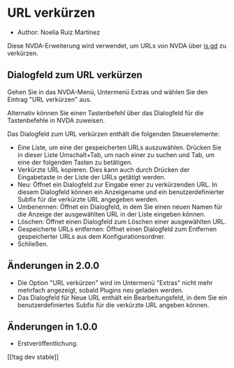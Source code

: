 # URL verkürzen #

* Author: Noelia Ruiz Martínez

Diese NVDA-Erweiterung wird verwendet, um URLs von NVDA über [is.gd][3] zu
verkürzen.

## Dialogfeld zum URL verkürzen ##

Gehen Sie in das NVDA-Menü, Untermenü Extras und wählen Sie den Eintrag "URL
verkürzen" aus.

Alternativ können Sie einen Tastenbefehl über das Dialogfeld für die
Tastenbefehle in NVDA zuweisen.

Das Dialogfeld zum URL verkürzen enthält die folgenden Steuerelemente:

* Eine Liste, um eine der gespeicherten URLs auszuwählen. Drücken Sie in
  dieser Liste Umschalt+Tab, um nach einer zu suchen und Tab, um eine der
  folgenden Tasten zu betätigen.
* Verkürzte URL kopieren. Dies kann auch durch Drücken der Eingabetaste in
  der Liste der URLs getätigt werden.
* Neu: Öffnet ein Dialogfeld zur Eingabe einer zu verkürzenden URL. In
  diesem Dialogfeld können ein Anzeigename und ein benutzerdefinierter
  Subfix für die verkürzte URL angegeben werden.
* Umbenennen: Öffnet ein Dialogfeld, in dem Sie einen neuen Namen für die
  Anzeige der ausgewählten URL in der Liste eingeben können.
* Löschen: Öffnet einen Dialogfeld zum Löschen einer ausgewählten URL.
* Gespeicherte URLs entfernen: Öffnet einen Dialogfeld zum Entfernen
  gespeicherter URLs aus dem Konfigurationsordner.
* Schließen.

## Änderungen in 2.0.0 ##

* Die Option "URL verkürzen" wird im Untermenü "Extras" nicht mehr mehrfach
  angezeigt, sobald Plugins neu geladen werden.
* Das Dialogfeld für Neue URL enthält ein Bearbeitungsfeld, in dem Sie ein
  benutzerdefiniertes Subfix für die verkürzte URL angeben können.

## Änderungen in 1.0.0 ##

* Erstveröffentlichung.

[[!tag dev stable]]

[3]: https://is.gd
